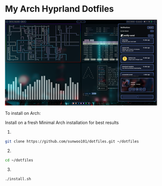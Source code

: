 # My Arch Hyprland Dotfiles

![Screenshot](screenshot.png)

To install on Arch:

Install on a fresh Minimal Arch installation for best results

1.
```bash
git clone https://github.com/sunwoo101/dotfiles.git ~/dotfiles
```

2.
```bash
cd ~/dotfiles
```

3.
```bash
./install.sh
```
